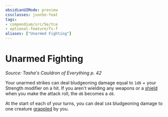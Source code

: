 ```yaml
---
obsidianUIMode: preview
cssclasses: json5e-feat
tags:
- compendium/src/5e/tce
- optional-feature/fs-f
aliases: ["Unarmed Fighting"]
---
```

# Unarmed Fighting
*Source: Tasha's Cauldron of Everything p. 42*  

Your unarmed strikes can deal bludgeoning damage equal to `1d6` + your Strength modifier on a hit. If you aren't wielding any weapons or a [shield](2-Mechanics/CLI/items/shield.md) when you make the attack roll, the `d6` becomes a `d8`.

At the start of each of your turns, you can deal `1d4` bludgeoning damage to one creature [grappled](2-Mechanics/CLI/rules/conditions.md#grappled) by you.